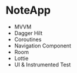 # NoteApp
- MVVM
- Dagger Hilt
- Coroutines
- Navigation Component
- Room
- Lottie
- UI & Instrumented Test
